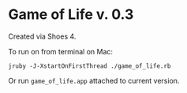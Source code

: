 # Game of Life v. 0.3


Created via Shoes 4. 

To run on from terminal on Mac: 

`jruby -J-XstartOnFirstThread ./game_of_life.rb `

Or run `game_of_life.app` attached to current version.